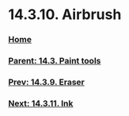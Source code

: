 # 14.3.10. Airbrush

### [Home](./00-home.md)
### [Parent: 14.3. Paint tools](./14-03-00-paint-tools.md)
### [Prev: 14.3.9. Eraser](./14-03-09-eraser.md)
### [Next: 14.3.11. Ink](./14-03-11-ink.md)
